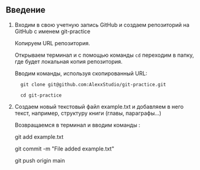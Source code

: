 ## Введение

1. Входим в свою учетную запись GitHub и создаем репозиторий на GitHub с именем git-practice
   
    Копируем URL репозитория.

    Открываем терминал и с помощью команды `cd` переходим в папку, где будет локальная копия репозитория.
   
    Вводим команды, используя скопированный URL:

         git clone git@github.com:AlexxStudio/git-practice.git

         cd git-practice
2.  Создаем новый текстовый файл  example.txt и добавляем в него текст, например, структуру книги (главы, параграфы...)
 
    Возвращаемся в терминал и вводим команды :
 
       git add example.txt
    
       git commit -m "File added example.txt"

       git push origin main

       
